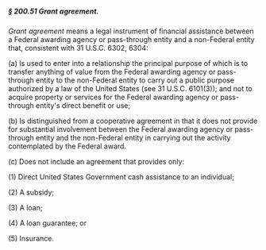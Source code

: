 ##### § 200.51 Grant agreement. #####

*Grant agreement* means a legal instrument of financial assistance between a Federal awarding agency or pass-through entity and a non-Federal entity that, consistent with 31 U.S.C. 6302, 6304:

(a) Is used to enter into a relationship the principal purpose of which is to transfer anything of value from the Federal awarding agency or pass-through entity to the non-Federal entity to carry out a public purpose authorized by a law of the United States (see 31 U.S.C. 6101(3)); and not to acquire property or services for the Federal awarding agency or pass-through entity's direct benefit or use;

(b) Is distinguished from a cooperative agreement in that it does not provide for substantial involvement between the Federal awarding agency or pass-through entity and the non-Federal entity in carrying out the activity contemplated by the Federal award.

(c) Does not include an agreement that provides only:

(1) Direct United States Government cash assistance to an individual;

(2) A subsidy;

(3) A loan;

(4) A loan guarantee; or

(5) Insurance.